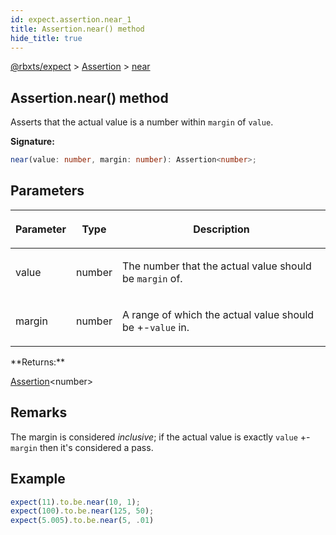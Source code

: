 ```yaml
---
id: expect.assertion.near_1
title: Assertion.near() method
hide_title: true
---
```


[@rbxts/expect](./expect.md) &gt; [Assertion](./expect.assertion.md) &gt; [near](./expect.assertion.near_1.md)

## Assertion.near() method

Asserts that the actual value is a number within `margin` of `value`<!-- -->.

**Signature:**

```typescript
near(value: number, margin: number): Assertion<number>;
```

## Parameters

<table><thead><tr><th>

Parameter


</th><th>

Type


</th><th>

Description


</th></tr></thead>
<tbody><tr><td>

value


</td><td>

number


</td><td>

The number that the actual value should be `margin` of.


</td></tr>
<tr><td>

margin


</td><td>

number


</td><td>

A range of which the actual value should be +-`value` in.


</td></tr>
</tbody></table>
**Returns:**

[Assertion](./expect.assertion.md)<!-- -->&lt;number&gt;

## Remarks

The margin is considered _inclusive_; if the actual value is exactly `value` +- `margin` then it's considered a pass.

## Example


```ts
expect(11).to.be.near(10, 1);
expect(100).to.be.near(125, 50);
expect(5.005).to.be.near(5, .01)
```

